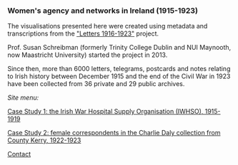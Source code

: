 ### Women's agency and networks in Ireland (1915-1923)

The visualisations presented here were created using metadata and transcriptions from the ["Letters 1916-1923"](www.letters1916.ie) project.

Prof. Susan Schreibman (formerly Trinity College Dublin and NUI Maynooth, now Maastricht University) started the project in 2013.

Since then, more than 6000 letters, telegrams, postcards and notes relating to Irish history between December 1915 and the end of the Civil War in 1923 have been collected from 36 private and 29 public archives.

*Site menu:*

[Case Study 1: the Irish War Hospital Supply Organisation (IWHSO), 1915-1919](https://monikabarget.github.io/FeministDH/casestudy1.html)

[Case Study 2: female correspondents in the Charlie Daly collection from County Kerry, 1922-1923](https://monikabarget.github.io/FeministDH/casestudy2.html)

[Contact](https://monikabarget.github.io/FeministDH/contact-us.html)
